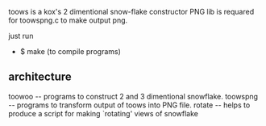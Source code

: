 
toows is a kox's 2 dimentional snow-flake constructor
PNG lib is requared for toowspng.c to make output png.

just run

- $ make (to compile programs)
  
## architecture

toowoo -- programs to construct 2 and 3 dimentional snowflake.
toowspng -- programs to transform output of toows into PNG file.
rotate -- helps to produce a script for making `rotating' views of snowflake
